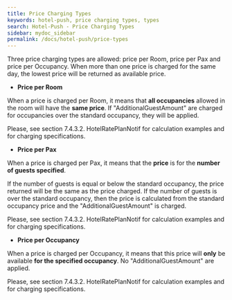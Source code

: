 ```yaml
---
title: Price Charging Types
keywords: hotel-push, price charging types, types
search: Hotel-Push - Price Charging Types
sidebar: mydoc_sidebar
permalink: /docs/hotel-push/price-types
---
```


Three price charging types are allowed: price per Room, price per Pax
and price per Occupancy. When more than one price is charged for the
same day, the lowest price will be returned as available price.

-   **Price per Room**

When a price is charged per Room, it means that **all occupancies** allowed
in the room will have the **same price**. If "AdditionalGuestAmount" are
charged for occupancies over the standard occupancy, they will be
applied.

Please, see section 7.4.3.2. HotelRatePlanNotif for calculation examples
and for charging specifications.

-   **Price per Pax**

When a price is charged per Pax, it means that the **price** is for the
**number of guests specified**.

If the number of guests is equal or below the standard occupancy, the price
returned will be the same as the price charged. If the number of guests is
over the standard occupancy, then the price is calculated from the standard
occupancy price and the "AdditionalGuestAmount" is charged.

Please, see section 7.4.3.2. HotelRatePlanNotif for calculation examples
and for charging specifications.

-   **Price per Occupancy**

When a price is charged per Occupancy, it means that this price will
**only** be available **for the specified occupancy**. No
"AdditionalGuestAmount" are applied.

Please, see section 7.4.3.2. HotelRatePlanNotif for calculation examples
and for charging specifications.


